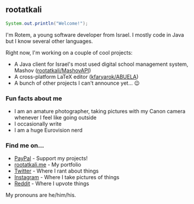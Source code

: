 ## rootatkali

```java
System.out.println("Welcome!");
```

I'm Rotem, a young software developer from Israel. I mostly code in Java but I know several other languages.

Right now, I'm working on a couple of cool projects:

* A Java client for Israel's most used digital school management system, Mashov ([rootatkali/MashovAPI](https://github.com/rootatkali/MashovAPI))
* A cross-platform LaTeX editor ([kfaryarok/ABUELA](https://github.com/kfaryarok/ABUELA))
* A bunch of other projects I can't announce yet... :wink:

### Fun facts about me
* I am an amature photographer, taking pictures with my Canon camera whenever I feel like going outside
* I occasionally write
* I am a huge Eurovision nerd

### Find me on...
* [PayPal](https://paypal.me/rootatkali) - Support my projects!
* [rootatkali.me](https://rootatkali.me) - My portfolio
* [Twitter](https://twitter.com/ilaktatoor) - Where I rant about things
* [Instagram](https://www.instagram.com/rootatkali) - Where I take pictures of things
* [Reddit](https://www.reddit.com/u/rootatkali) - Where I upvote things

My pronouns are he/him/his.
